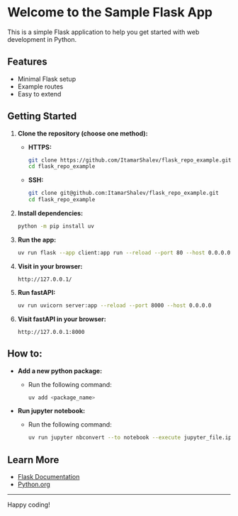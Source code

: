 # Welcome to the Sample Flask App

This is a simple Flask application to help you get started with web development in Python.

## Features

- Minimal Flask setup
- Example routes
- Easy to extend

## Getting Started

1. **Clone the repository (choose one method):**

    - **HTTPS:**
        ```bash
        git clone https://github.com/ItamarShalev/flask_repo_example.git
        cd flask_repo_example
        ```
    - **SSH:**
        ```bash
        git clone git@github.com:ItamarShalev/flask_repo_example.git
        cd flask_repo_example
        ```

2. **Install dependencies:**
    ```bash
    python -m pip install uv
    ```

3. **Run the app:**
    ```bash
    uv run flask --app client:app run --reload --port 80 --host 0.0.0.0
    ```

4. **Visit in your browser:**
    ```
    http://127.0.0.1/
    ```

5. **Run fastAPI:**
    ```bash
    uv run uvicorn server:app --reload --port 8000 --host 0.0.0.0
    ```

6. **Visit fastAPI in your browser:**
    ```
    http://127.0.0.1:8000
    ```

## How to:

- **Add a new python package:**
  - Run the following command:
    ```bash
    uv add <package_name>
    ```

- **Run jupyter notebook:**
  - Run the following command:
    ```bash
    uv run jupyter nbconvert --to notebook --execute jupyter_file.ipynb --output output.ipynb
    ```


## Learn More

- [Flask Documentation](https://flask.palletsprojects.com/)
- [Python.org](https://www.python.org/)

---

Happy coding!
